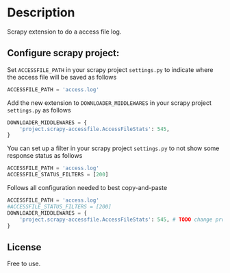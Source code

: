 Description
===========

Scrapy extension to do a access file log.

Configure scrapy project:
-------------------------

Set `ACCESSFILE_PATH` in your scrapy project `settings.py` to indicate where the access file will be saved as follows

```python
ACCESSFILE_PATH = 'access.log'
```

Add the new extension to `DOWNLOADER_MIDDLEWARES` in your scrapy project `settings.py` as follows

```python
DOWNLOADER_MIDDLEWARES = {
    'project.scrapy-accessfile.AccessFileStats': 545,
}
```

You can set up a filter in your scrapy project `settings.py` to not show some response status as follows

```python
ACCESSFILE_PATH = 'access.log'
ACCESSFILE_STATUS_FILTERS = [200]
```

Follows all configuration needed to best copy-and-paste

```python
ACCESSFILE_PATH = 'access.log'
#ACCESSFILE_STATUS_FILTERS = [200]
DOWNLOADER_MIDDLEWARES = {
    'project.scrapy-accessfile.AccessFileStats': 545, # TODO change project to your project name
}
```

License
-------

Free to use.
